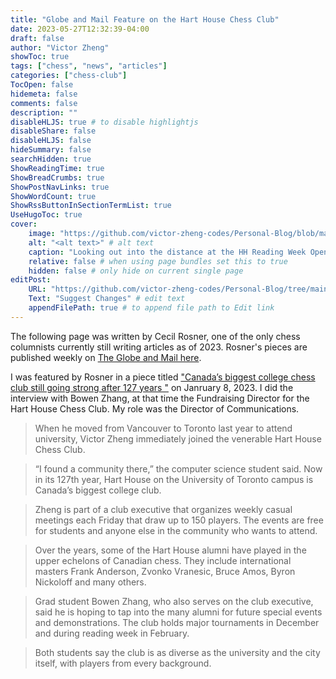 ```yaml
---
title: "Globe and Mail Feature on the Hart House Chess Club"
date: 2023-05-27T12:32:39-04:00
draft: false
author: "Victor Zheng"
showToc: true
tags: ["chess", "news", "articles"]
categories: ["chess-club"]
TocOpen: false
hidemeta: false
comments: false
description: ""
disableHLJS: true # to disable highlightjs
disableShare: false
disableHLJS: false
hideSummary: false
searchHidden: true
ShowReadingTime: true
ShowBreadCrumbs: true
ShowPostNavLinks: true
ShowWordCount: true
ShowRssButtonInSectionTermList: true
UseHugoToc: true
cover:
    image: "https://github.com/victor-zheng-codes/Personal-Blog/blob/main/content/posts/post-files/chess-club-2022-2023/Looking%20out%20at%20the%20distance.JPG?raw=true" # image path/url
    alt: "<alt text>" # alt text
    caption: "Looking out into the distance at the HH Reading Week Open" # display caption under cover
    relative: false # when using page bundles set this to true
    hidden: false # only hide on current single page
editPost:
    URL: "https://github.com/victor-zheng-codes/Personal-Blog/tree/main/content"
    Text: "Suggest Changes" # edit text
    appendFilePath: true # to append file path to Edit link
---
```


The following page was written by Cecil Rosner, one of the only chess columnists currently still writing articles as of 2023. Rosner's pieces are published weekly on [The Globe and Mail here](https://www.theglobeandmail.com/authors/cecil-rosner/). 

I was featured by Rosner in a piece titled ["Canada’s biggest college chess club still going strong after 127 years
"](https://www.theglobeandmail.com/life/article-canadas-biggest-college-chess-club-still-going-strong-after-127-years) on Janruary 8, 2023. I did the interview with Bowen Zhang, at that time the Fundraising Director for the Hart House Chess Club. My role was the Director of Communications. 

> When he moved from Vancouver to Toronto last year to attend university, Victor Zheng immediately joined the venerable Hart House Chess Club.

> “I found a community there,” the computer science student said. Now in its 127th year, Hart House on the University of Toronto campus is Canada’s biggest college club.

> Zheng is part of a club executive that organizes weekly casual meetings each Friday that draw up to 150 players. The events are free for students and anyone else in the community who wants to attend.

> Over the years, some of the Hart House alumni have played in the upper echelons of Canadian chess. They include international masters Frank Anderson, Zvonko Vranesic, Bruce Amos, Byron Nickoloff and many others.

> Grad student Bowen Zhang, who also serves on the club executive, said he is hoping to tap into the many alumni for future special events and demonstrations. The club holds major tournaments in December and during reading week in February.

> Both students say the club is as diverse as the university and the city itself, with players from every background.